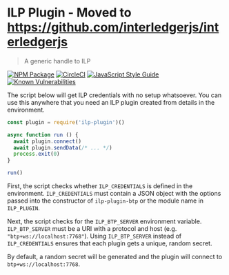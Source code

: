 # ILP Plugin - Moved to https://github.com/interledgerjs/interledgerjs
> A generic handle to ILP

[![NPM Package](https://img.shields.io/npm/v/ilp-plugin.svg?style=flat)](https://npmjs.org/package/ilp-plugin)
[![CircleCI](https://circleci.com/gh/interledgerjs/ilp-plugin.svg?style=shield)](https://circleci.com/gh/interledgerjs/ilp-plugin)
[![JavaScript Style Guide](https://img.shields.io/badge/code_style-standard-brightgreen.svg)](https://standardjs.com)
[![Known Vulnerabilities](https://snyk.io/test/github/interledgerjs/ilp-plugin/badge.svg)](https://snyk.io/test/github/interledgerjs/ilp-plugin)

The script below will get ILP credentials with no setup whatsoever.  You can
use this anywhere that you need an ILP plugin created from details in the
environment.

```js
const plugin = require('ilp-plugin')()

async function run () {
  await plugin.connect()
  await plugin.sendData(/* ... */)
  process.exit(0)
}

run()
```

First, the script checks whether `ILP_CREDENTIALS` is defined in the environment.
`ILP_CREDENTIALS` must contain a JSON object with the options passed into the
constructor of `ilp-plugin-btp` or the module name in `ILP_PLUGIN`.

Next, the script checks for the `ILP_BTP_SERVER` environment variable. `ILP_BTP_SERVER` must be a URI with a protocol and host (e.g. `"btp+ws://localhost:7768"`). Using `ILP_BTP_SERVER` instead of `ILP_CREDENTIALS` ensures that each plugin gets a unique, random secret.

By default, a random secret will be generated and the plugin will connect to
`btp+ws://localhost:7768`.

